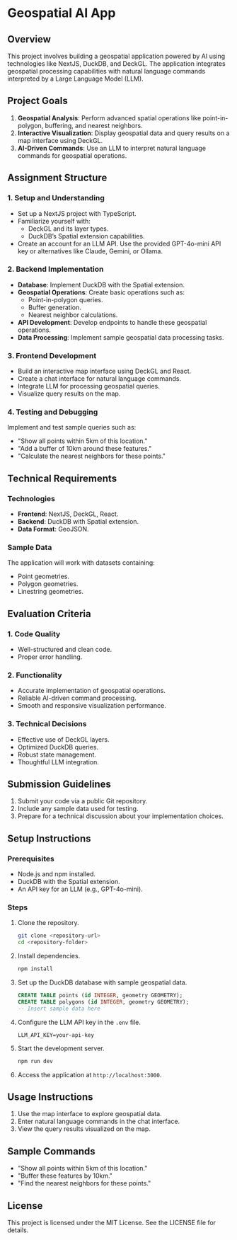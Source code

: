 # Geospatial AI App

## Overview
This project involves building a geospatial application powered by AI using technologies like NextJS, DuckDB, and DeckGL. The application integrates geospatial processing capabilities with natural language commands interpreted by a Large Language Model (LLM).

## Project Goals
1. **Geospatial Analysis**: Perform advanced spatial operations like point-in-polygon, buffering, and nearest neighbors.
2. **Interactive Visualization**: Display geospatial data and query results on a map interface using DeckGL.
3. **AI-Driven Commands**: Use an LLM to interpret natural language commands for geospatial operations.

## Assignment Structure

### 1. Setup and Understanding
- Set up a NextJS project with TypeScript.
- Familiarize yourself with:
  - DeckGL and its layer types.
  - DuckDB’s Spatial extension capabilities.
- Create an account for an LLM API. Use the provided GPT-4o-mini API key or alternatives like Claude, Gemini, or Ollama.

### 2. Backend Implementation
- **Database**: Implement DuckDB with the Spatial extension.
- **Geospatial Operations**: Create basic operations such as:
  - Point-in-polygon queries.
  - Buffer generation.
  - Nearest neighbor calculations.
- **API Development**: Develop endpoints to handle these geospatial operations.
- **Data Processing**: Implement sample geospatial data processing tasks.

### 3. Frontend Development
- Build an interactive map interface using DeckGL and React.
- Create a chat interface for natural language commands.
- Integrate LLM for processing geospatial queries.
- Visualize query results on the map.

### 4. Testing and Debugging
Implement and test sample queries such as:
- "Show all points within 5km of this location."
- "Add a buffer of 10km around these features."
- "Calculate the nearest neighbors for these points."

## Technical Requirements

### Technologies
- **Frontend**: NextJS, DeckGL, React.
- **Backend**: DuckDB with Spatial extension.
- **Data Format**: GeoJSON.

### Sample Data
The application will work with datasets containing:
- Point geometries.
- Polygon geometries.
- Linestring geometries.

## Evaluation Criteria

### 1. Code Quality
- Well-structured and clean code.
- Proper error handling.

### 2. Functionality
- Accurate implementation of geospatial operations.
- Reliable AI-driven command processing.
- Smooth and responsive visualization performance.

### 3. Technical Decisions
- Effective use of DeckGL layers.
- Optimized DuckDB queries.
- Robust state management.
- Thoughtful LLM integration.

## Submission Guidelines
1. Submit your code via a public Git repository.
2. Include any sample data used for testing.
3. Prepare for a technical discussion about your implementation choices.

## Setup Instructions

### Prerequisites
- Node.js and npm installed.
- DuckDB with the Spatial extension.
- An API key for an LLM (e.g., GPT-4o-mini).

### Steps
1. Clone the repository.
   ```bash
   git clone <repository-url>
   cd <repository-folder>
   ```
2. Install dependencies.
   ```bash
   npm install
   ```
3. Set up the DuckDB database with sample geospatial data.
   ```sql
   CREATE TABLE points (id INTEGER, geometry GEOMETRY);
   CREATE TABLE polygons (id INTEGER, geometry GEOMETRY);
   -- Insert sample data here
   ```
4. Configure the LLM API key in the `.env` file.
   ```env
   LLM_API_KEY=your-api-key
   ```
5. Start the development server.
   ```bash
   npm run dev
   ```
6. Access the application at `http://localhost:3000`.

## Usage Instructions
1. Use the map interface to explore geospatial data.
2. Enter natural language commands in the chat interface.
3. View the query results visualized on the map.

## Sample Commands
- "Show all points within 5km of this location."
- "Buffer these features by 10km."
- "Find the nearest neighbors for these points."

## License
This project is licensed under the MIT License. See the LICENSE file for details.
